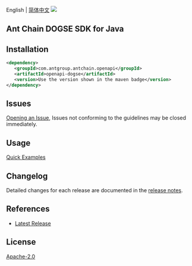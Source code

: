 English | [简体中文](README-CN.md)
![](https://aliyunsdk-pages.alicdn.com/icons/AlibabaCloud.svg)

## Ant Chain DOGSE SDK for Java

## Installation

```xml
<dependency>
   <groupId>com.antgroup.antchain.openapi</groupId>
   <artifactId>openapi-dogse</artifactId>
   <version>Use the version shown in the maven badge</version>
</dependency>
```

## Issues
[Opening an Issue](https://github.com/alipay/antchain-openapi-prod-sdk/issues/new), Issues not conforming to the guidelines may be closed immediately.

## Usage
[Quick Examples](https://github.com/alipay/antchain-openapi-prod-sdk/blob/master/docs/0-Examples-EN.md#quick-examples)

## Changelog
Detailed changes for each release are documented in the [release notes](./ChangeLog.txt).

## References
* [Latest Release](https://github.com/alipay/antchain-openapi-prod-sdk/)

## License
[Apache-2.0](http://www.apache.org/licenses/LICENSE-2.0)
